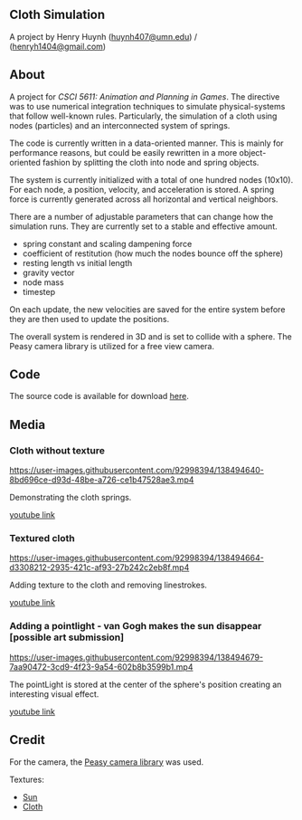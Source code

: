 ## Cloth Simulation
A project by Henry Huynh (huynh407@umn.edu) / (henryh1404@gmail.com)

## About

A project for _CSCI 5611: Animation and Planning in Games_. The directive was to use numerical integration techniques to simulate physical-systems that follow well-known rules. Particularly, the simulation of a cloth using nodes (particles) and an interconnected system of springs.

The code is currently written in a data-oriented manner. This is mainly for performance reasons, but could be easily rewritten in a more object-oriented fashion by splitting the cloth into node and spring objects.

The system is currently initialized with a total of one hundred nodes (10x10). For each node, a position, velocity, and acceleration is stored. A spring force is currently generated across all horizontal and vertical neighbors.

There are a number of adjustable parameters that can change how the simulation runs. They are currently set to a stable and effective amount.
- spring constant and scaling dampening force
- coefficient of restitution (how much the nodes bounce off the sphere)
- resting length vs initial length
- gravity vector
- node mass
- timestep

On each update, the new velocities are saved for the entire system before they are then used to update the positions.

The overall system is rendered in 3D and is set to collide with a sphere. The Peasy camera library is utilized for a free view camera.

## Code

The source code is available for download [here](https://github.com/h-huynh/Cloth-Simulation).

## Media

### Cloth without texture

https://user-images.githubusercontent.com/92998394/138494640-8bd696ce-d93d-48be-a726-ce1b47528ae3.mp4

Demonstrating the cloth springs. 

[youtube link](https://youtu.be/_Q1cTTiUKx4)

### Textured cloth

https://user-images.githubusercontent.com/92998394/138494664-d3308212-2935-421c-af93-27b242c2eb8f.mp4

Adding texture to the cloth and removing linestrokes.

[youtube link](https://youtu.be/53tUS3384AQ)

### Adding a pointlight - van Gogh makes the sun disappear [possible art submission]

https://user-images.githubusercontent.com/92998394/138494679-7aa90472-3cd9-4f23-9a54-602b8b3599b1.mp4

The pointLight is stored at the center of the sphere's position creating an interesting visual effect.

[youtube link](https://youtu.be/9VKu5EA2pZI)

## Credit

For the camera, the [Peasy camera library](http://mrfeinberg.com/peasycam/) was used.

Textures:
- [Sun](https://www.123rf.com/photo_70124417_abstract-yellow-background-texture.html)
- [Cloth](https://arstechnica.com/science/2019/04/what-starry-night-has-in-common-with-gassy-clouds-where-stars-are-born/)


